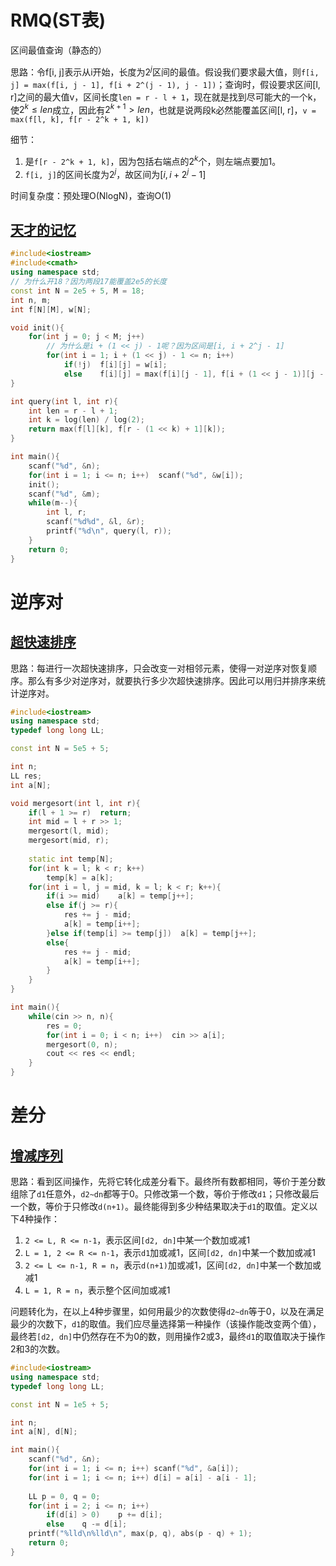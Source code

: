 # RMQ(ST表)

区间最值查询（静态的）

思路：令f[i, j]表示从i开始，长度为$2^j$区间的最值。假设我们要求最大值，则`f[i, j] = max(f[i, j - 1], f[i + 2^(j - 1), j - 1])`；查询时，假设要求区间[l, r]之间的最大值v，区间长度`len = r - l + 1`，现在就是找到尽可能大的一个k，使$2^k \le len$成立，因此有$2^{k+1} > len$，也就是说两段k必然能覆盖区间[l, r]，`v = max(f[l, k], f[r - 2^k + 1, k])`

细节：

1. 是`f[r - 2^k + 1, k]`，因为包括右端点的$2^k$个，则左端点要加1。
2. `f[i, j]`的区间长度为$2^j$，故区间为$[i, i + 2^j - 1]$

时间复杂度：预处理O(NlogN)，查询O(1)

## [天才的记忆](https://www.acwing.com/problem/content/1275/)

```c++
#include<iostream>
#include<cmath>
using namespace std;
// 为什么开18？因为两段17能覆盖2e5的长度
const int N = 2e5 + 5, M = 18;
int n, m;
int f[N][M], w[N];

void init(){
    for(int j = 0; j < M; j++)
        // 为什么是i + (1 << j) - 1呢？因为区间是[i, i + 2^j - 1]
        for(int i = 1; i + (1 << j) - 1 <= n; i++)
            if(!j)  f[i][j] = w[i];
            else    f[i][j] = max(f[i][j - 1], f[i + (1 << j - 1)][j - 1]);
}

int query(int l, int r){
    int len = r - l + 1;
    int k = log(len) / log(2);
    return max(f[l][k], f[r - (1 << k) + 1][k]);
}

int main(){
    scanf("%d", &n);
    for(int i = 1; i <= n; i++)  scanf("%d", &w[i]);
    init();
    scanf("%d", &m);
    while(m--){
        int l, r;
        scanf("%d%d", &l, &r);
        printf("%d\n", query(l, r));
    }
    return 0;
}
```



# 逆序对

## [超快速排序](https://www.acwing.com/problem/content/109/)

思路：每进行一次超快速排序，只会改变一对相邻元素，使得一对逆序对恢复顺序。那么有多少对逆序对，就要执行多少次超快速排序。因此可以用归并排序来统计逆序对。

```c++
#include<iostream>
using namespace std;
typedef long long LL;

const int N = 5e5 + 5;

int n;
LL res;
int a[N];

void mergesort(int l, int r){
    if(l + 1 >= r)  return;
    int mid = l + r >> 1;
    mergesort(l, mid);
    mergesort(mid, r);
    
    static int temp[N];
    for(int k = l; k < r; k++)
        temp[k] = a[k];
    for(int i = l, j = mid, k = l; k < r; k++){
        if(i >= mid)    a[k] = temp[j++];
        else if(j >= r){
            res += j - mid;
            a[k] = temp[i++];
        }else if(temp[i] >= temp[j])  a[k] = temp[j++];
        else{
            res += j - mid;
            a[k] = temp[i++];
        }
    }
}

int main(){
    while(cin >> n, n){
        res = 0;
        for(int i = 0; i < n; i++)  cin >> a[i];
        mergesort(0, n);
        cout << res << endl;
    }
}
```



# 差分

## [增减序列](https://www.acwing.com/problem/content/102/)

思路：看到区间操作，先将它转化成差分看下。最终所有数都相同，等价于差分数组除了`d1`任意外，`d2~dn`都等于0。只修改第一个数，等价于修改`d1`；只修改最后一个数，等价于只修改`d(n+1)`。最终能得到多少种结果取决于`d1`的取值。定义以下4种操作：

1. `2 <= L, R <= n-1`，表示区间`[d2, dn]`中某一个数加或减1
2. `L = 1, 2 <= R <= n-1`，表示`d1`加或减1，区间`[d2, dn]`中某一个数加或减1
3. `2 <= L <= n-1, R = n`，表示`d(n+1)`加或减1，区间`[d2, dn]`中某一个数加或减1
4. `L = 1, R = n`，表示整个区间加或减1

问题转化为，在以上4种步骤里，如何用最少的次数使得`d2~dn`等于0，以及在满足最少的次数下，`d1`的取值。我们应尽量选择第一种操作（该操作能改变两个值），最终若`[d2, dn]`中仍然存在不为0的数，则用操作2或3，最终`d1`的取值取决于操作2和3的次数。

```c++
#include<iostream>
using namespace std;
typedef long long LL;

const int N = 1e5 + 5;

int n;
int a[N], d[N];

int main(){
    scanf("%d", &n);
    for(int i = 1; i <= n; i++) scanf("%d", &a[i]);
    for(int i = 1; i <= n; i++) d[i] = a[i] - a[i - 1];
    
    LL p = 0, q = 0;
    for(int i = 2; i <= n; i++)
        if(d[i] > 0)    p += d[i];
        else    q -= d[i];
    printf("%lld\n%lld\n", max(p, q), abs(p - q) + 1);
    return 0;
}
```

